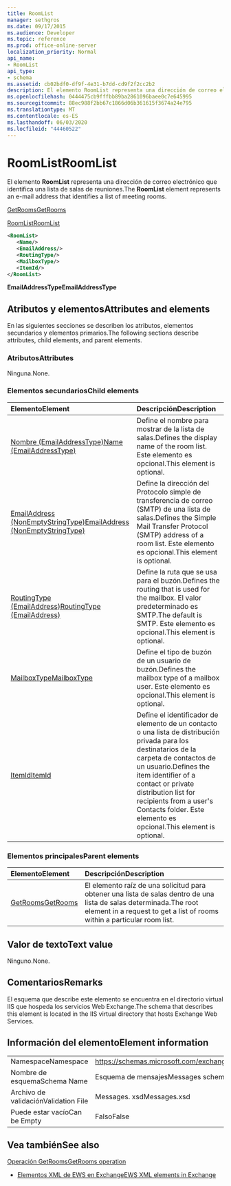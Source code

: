 ```yaml
---
title: RoomList
manager: sethgros
ms.date: 09/17/2015
ms.audience: Developer
ms.topic: reference
ms.prod: office-online-server
localization_priority: Normal
api_name:
- RoomList
api_type:
- schema
ms.assetid: cb02bdf0-df9f-4e31-b7dd-cd9f2f2cc2b2
description: El elemento RoomList representa una dirección de correo electrónico que identifica una lista de salas de reuniones.
ms.openlocfilehash: 0444475cb9fffbb89ba2861096baee0c7e645995
ms.sourcegitcommit: 88ec988f2bb67c1866d06b361615f3674a24e795
ms.translationtype: MT
ms.contentlocale: es-ES
ms.lasthandoff: 06/03/2020
ms.locfileid: "44460522"
---
```

# <a name="roomlist"></a><span data-ttu-id="44742-103">RoomList</span><span class="sxs-lookup"><span data-stu-id="44742-103">RoomList</span></span>

<span data-ttu-id="44742-104">El elemento **RoomList** representa una dirección de correo electrónico que identifica una lista de salas de reuniones.</span><span class="sxs-lookup"><span data-stu-id="44742-104">The **RoomList** element represents an e-mail address that identifies a list of meeting rooms.</span></span> 
  
[<span data-ttu-id="44742-105">GetRooms</span><span class="sxs-lookup"><span data-stu-id="44742-105">GetRooms</span></span>](getrooms.md)
  
[<span data-ttu-id="44742-106">RoomList</span><span class="sxs-lookup"><span data-stu-id="44742-106">RoomList</span></span>](roomlist.md)
  
```XML
<RoomList>
   <Name/>
   <EmailAddress/>
   <RoutingType/>
   <MailboxType/>
   <ItemId/>
</RoomList>
```

 <span data-ttu-id="44742-107">**EmailAddressType**</span><span class="sxs-lookup"><span data-stu-id="44742-107">**EmailAddressType**</span></span>
## <a name="attributes-and-elements"></a><span data-ttu-id="44742-108">Atributos y elementos</span><span class="sxs-lookup"><span data-stu-id="44742-108">Attributes and elements</span></span>

<span data-ttu-id="44742-109">En las siguientes secciones se describen los atributos, elementos secundarios y elementos primarios.</span><span class="sxs-lookup"><span data-stu-id="44742-109">The following sections describe attributes, child elements, and parent elements.</span></span>
  
### <a name="attributes"></a><span data-ttu-id="44742-110">Atributos</span><span class="sxs-lookup"><span data-stu-id="44742-110">Attributes</span></span>

<span data-ttu-id="44742-111">Ninguna.</span><span class="sxs-lookup"><span data-stu-id="44742-111">None.</span></span>
  
### <a name="child-elements"></a><span data-ttu-id="44742-112">Elementos secundarios</span><span class="sxs-lookup"><span data-stu-id="44742-112">Child elements</span></span>

|<span data-ttu-id="44742-113">**Elemento**</span><span class="sxs-lookup"><span data-stu-id="44742-113">**Element**</span></span>|<span data-ttu-id="44742-114">**Descripción**</span><span class="sxs-lookup"><span data-stu-id="44742-114">**Description**</span></span>|
|:-----|:-----|
|[<span data-ttu-id="44742-115">Nombre (EmailAddressType)</span><span class="sxs-lookup"><span data-stu-id="44742-115">Name (EmailAddressType)</span></span>](name-emailaddresstype.md) <br/> |<span data-ttu-id="44742-116">Define el nombre para mostrar de la lista de salas.</span><span class="sxs-lookup"><span data-stu-id="44742-116">Defines the display name of the room list.</span></span> <span data-ttu-id="44742-117">Este elemento es opcional.</span><span class="sxs-lookup"><span data-stu-id="44742-117">This element is optional.</span></span>  <br/> |
|[<span data-ttu-id="44742-118">EmailAddress (NonEmptyStringType)</span><span class="sxs-lookup"><span data-stu-id="44742-118">EmailAddress (NonEmptyStringType)</span></span>](emailaddress-nonemptystringtype.md) <br/> |<span data-ttu-id="44742-119">Define la dirección del Protocolo simple de transferencia de correo (SMTP) de una lista de salas.</span><span class="sxs-lookup"><span data-stu-id="44742-119">Defines the Simple Mail Transfer Protocol (SMTP) address of a room list.</span></span> <span data-ttu-id="44742-120">Este elemento es opcional.</span><span class="sxs-lookup"><span data-stu-id="44742-120">This element is optional.</span></span>  <br/> |
|[<span data-ttu-id="44742-121">RoutingType (EmailAddress)</span><span class="sxs-lookup"><span data-stu-id="44742-121">RoutingType (EmailAddress)</span></span>](routingtype-emailaddress.md) <br/> |<span data-ttu-id="44742-122">Define la ruta que se usa para el buzón.</span><span class="sxs-lookup"><span data-stu-id="44742-122">Defines the routing that is used for the mailbox.</span></span> <span data-ttu-id="44742-123">El valor predeterminado es SMTP.</span><span class="sxs-lookup"><span data-stu-id="44742-123">The default is SMTP.</span></span> <span data-ttu-id="44742-124">Este elemento es opcional.</span><span class="sxs-lookup"><span data-stu-id="44742-124">This element is optional.</span></span>  <br/> |
|[<span data-ttu-id="44742-125">MailboxType</span><span class="sxs-lookup"><span data-stu-id="44742-125">MailboxType</span></span>](mailboxtype.md) <br/> |<span data-ttu-id="44742-126">Define el tipo de buzón de un usuario de buzón.</span><span class="sxs-lookup"><span data-stu-id="44742-126">Defines the mailbox type of a mailbox user.</span></span> <span data-ttu-id="44742-127">Este elemento es opcional.</span><span class="sxs-lookup"><span data-stu-id="44742-127">This element is optional.</span></span>  <br/> |
|[<span data-ttu-id="44742-128">ItemId</span><span class="sxs-lookup"><span data-stu-id="44742-128">ItemId</span></span>](itemid.md) <br/> |<span data-ttu-id="44742-129">Define el identificador de elemento de un contacto o una lista de distribución privada para los destinatarios de la carpeta de contactos de un usuario.</span><span class="sxs-lookup"><span data-stu-id="44742-129">Defines the item identifier of a contact or private distribution list for recipients from a user's Contacts folder.</span></span> <span data-ttu-id="44742-130">Este elemento es opcional.</span><span class="sxs-lookup"><span data-stu-id="44742-130">This element is optional.</span></span>  <br/> |
   
### <a name="parent-elements"></a><span data-ttu-id="44742-131">Elementos principales</span><span class="sxs-lookup"><span data-stu-id="44742-131">Parent elements</span></span>

|<span data-ttu-id="44742-132">**Elemento**</span><span class="sxs-lookup"><span data-stu-id="44742-132">**Element**</span></span>|<span data-ttu-id="44742-133">**Descripción**</span><span class="sxs-lookup"><span data-stu-id="44742-133">**Description**</span></span>|
|:-----|:-----|
|[<span data-ttu-id="44742-134">GetRooms</span><span class="sxs-lookup"><span data-stu-id="44742-134">GetRooms</span></span>](getrooms.md) <br/> |<span data-ttu-id="44742-135">El elemento raíz de una solicitud para obtener una lista de salas dentro de una lista de salas determinada.</span><span class="sxs-lookup"><span data-stu-id="44742-135">The root element in a request to get a list of rooms within a particular room list.</span></span>  <br/> |
   
## <a name="text-value"></a><span data-ttu-id="44742-136">Valor de texto</span><span class="sxs-lookup"><span data-stu-id="44742-136">Text value</span></span>

<span data-ttu-id="44742-137">Ninguno.</span><span class="sxs-lookup"><span data-stu-id="44742-137">None.</span></span>
  
## <a name="remarks"></a><span data-ttu-id="44742-138">Comentarios</span><span class="sxs-lookup"><span data-stu-id="44742-138">Remarks</span></span>

<span data-ttu-id="44742-139">El esquema que describe este elemento se encuentra en el directorio virtual IIS que hospeda los servicios Web Exchange.</span><span class="sxs-lookup"><span data-stu-id="44742-139">The schema that describes this element is located in the IIS virtual directory that hosts Exchange Web Services.</span></span>
  
## <a name="element-information"></a><span data-ttu-id="44742-140">Información del elemento</span><span class="sxs-lookup"><span data-stu-id="44742-140">Element information</span></span>

|||
|:-----|:-----|
|<span data-ttu-id="44742-141">Namespace</span><span class="sxs-lookup"><span data-stu-id="44742-141">Namespace</span></span>  <br/> |https://schemas.microsoft.com/exchange/services/2006/messages  <br/> |
|<span data-ttu-id="44742-142">Nombre de esquema</span><span class="sxs-lookup"><span data-stu-id="44742-142">Schema Name</span></span>  <br/> |<span data-ttu-id="44742-143">Esquema de mensajes</span><span class="sxs-lookup"><span data-stu-id="44742-143">Messages schema</span></span>  <br/> |
|<span data-ttu-id="44742-144">Archivo de validación</span><span class="sxs-lookup"><span data-stu-id="44742-144">Validation File</span></span>  <br/> |<span data-ttu-id="44742-145">Messages. xsd</span><span class="sxs-lookup"><span data-stu-id="44742-145">Messages.xsd</span></span>  <br/> |
|<span data-ttu-id="44742-146">Puede estar vacío</span><span class="sxs-lookup"><span data-stu-id="44742-146">Can be Empty</span></span>  <br/> |<span data-ttu-id="44742-147">Falso</span><span class="sxs-lookup"><span data-stu-id="44742-147">False</span></span>  <br/> |
   
## <a name="see-also"></a><span data-ttu-id="44742-148">Vea también</span><span class="sxs-lookup"><span data-stu-id="44742-148">See also</span></span>



[<span data-ttu-id="44742-149">Operación GetRooms</span><span class="sxs-lookup"><span data-stu-id="44742-149">GetRooms operation</span></span>](getrooms-operation.md)


- [<span data-ttu-id="44742-150">Elementos XML de EWS en Exchange</span><span class="sxs-lookup"><span data-stu-id="44742-150">EWS XML elements in Exchange</span></span>](ews-xml-elements-in-exchange.md)

